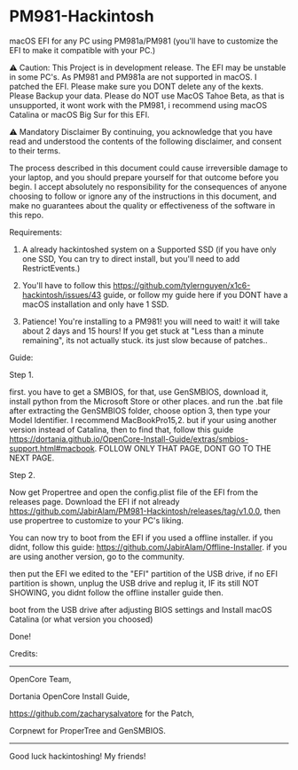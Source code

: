 # PM981-Hackintosh
macOS EFI for any PC using PM981a/PM981 (you'll have to customize the EFI to make it compatible with your PC.)

⚠️ Caution: This Project is in development release. The EFI may be unstable in some PC's. As PM981 and PM981a are not supported in macOS. I patched the EFI. Please make sure you DONT delete any of the kexts.
Please Backup your data. Please do NOT use MacOS Tahoe Beta, as that is unsupported, it wont work with the PM981, i recommend using macOS Catalina or macOS Big Sur for this EFI.

⚠️ Mandatory Disclaimer
By continuing, you acknowledge that you have read and understood the contents of the following disclaimer, and consent to their terms.

The process described in this document could cause irreversible damage to your laptop, and you should prepare yourself for that outcome before you begin. I accept absolutely no responsibility for the consequences of anyone choosing to follow or ignore any of the instructions in this document, and make no guarantees about the quality or effectiveness of the software in this repo.



Requirements:

1. A already hackintoshed system on a Supported SSD (if you have only one SSD, You can try to direct install, but you'll need to add RestrictEvents.)

2. You'll have to follow this https://github.com/tylernguyen/x1c6-hackintosh/issues/43 guide, or follow my guide here if you DONT have a macOS installation and only have 1 SSD.

3. Patience! You're installing to a PM981! you will need to wait! it will take about 2 days and 15 hours! If you get stuck at "Less than a minute remaining", its not actually stuck. its just slow because of patches..

Guide:


Step 1.

first. you have to get a SMBIOS, for that, use GenSMBIOS, download it, install python from the Microsoft Store or other places. and run the .bat file after extracting the GenSMBIOS folder, choose option 3,
then type your Model Identifier. I recommend MacBookPro15,2. but if your using another version instead of Catalina, then to find that, follow this guide https://dortania.github.io/OpenCore-Install-Guide/extras/smbios-support.html#macbook. FOLLOW ONLY THAT PAGE, DONT GO TO THE NEXT PAGE.

Step 2.

Now get Propertree and open the config.plist file of the EFI from the releases page. Download the EFI if not already https://github.com/JabirAlam/PM981-Hackintosh/releases/tag/v1.0.0, then use propertree to customize to your PC's liking. 

You can now try to boot from the EFI if you used a offline installer. if you didnt, follow this guide: https://github.com/JabirAlam/Offline-Installer. if you are using another version, go to the community.

then put the EFI we edited to the "EFI" partition of the USB drive, if no EFI partition is shown, unplug the USB drive and replug it, IF its still NOT SHOWING, you didnt follow the offline installer guide then.

boot from the USB drive after adjusting BIOS settings and Install macOS Catalina (or what version you choosed)

Done!


Credits:

--------------------------------------------------- 

OpenCore Team,

Dortania OpenCore Install Guide,

https://github.com/zacharysalvatore for the Patch,

Corpnewt for ProperTree and GenSMBIOS. 

---------------------------------------------------


Good luck hackintoshing! My friends!
